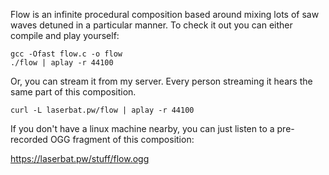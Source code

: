 Flow is an infinite procedural composition based around mixing lots of saw waves detuned in a particular manner. To check it out you can either compile and play yourself:

    gcc -Ofast flow.c -o flow 
    ./flow | aplay -r 44100

Or, you can stream it from my server. Every person streaming it hears the same part of this composition.

    curl -L laserbat.pw/flow | aplay -r 44100

If you don't have a linux machine nearby, you can just listen to a pre-recorded OGG fragment of this composition:

https://laserbat.pw/stuff/flow.ogg
